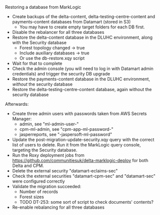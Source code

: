 Restoring a database from MarkLogic
* Create backups of the delta-content, delta-testing-centre-content and payments-content databases from Datamart (stored in S3)
  * You may have to create empty target folders for each DB first.
* Disable the rebalancer for all three databases 
* Restore the delta-content database in the DLUHC environment, along with the Security database
  * Forest topology changed -> true
  * Include auxiliary databases -> true
  * Or use the db-restore.xqy script 
* Wait for that to complete
* Check the admin console (you will need to log in with Datamart admin credentials) and trigger the security DB upgrade
* Restore the payments-content database in the DLUHC environment, *without* the security database
* Restore the delta-testing-centre-content database, again without the security database

Afterwards:

* Create three admin users with passwords taken from AWS Secrets Manager:
  * admin, see "ml-admin-user-<env>"
  * cpm-ml-admin, see "cpm-app-ml-password-<env>"
  * jasperreports, see "<env>-jaspersoft-ml-password"
* Update the post-migration-update-security.xqy query with the correct list of users to delete. Run it from the MarkLogic query console, targeting the Security database.
* Run the Roxy deployment jobs from https://github.com/communitiesuk/delta-marklogic-deploy for both Delta and CPM.
* Delete the external security "datamart-eclaims-sec"
* Check the external securities "datamart-cpm-sec" and "datamart-sec" were configured correctly
* Validate the migration succeeded:
  * Number of records
  * Forest sizes
  * TODO DT-253: some sort of script to check documents' contents? 
* Re-enable rebalancing for all three databases
